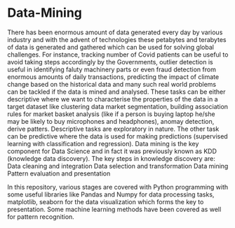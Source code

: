 # Data-Mining
There has been enormous amount of data generated every day by various industry and with the advent of technologies these petabytes and terabytes of data is generated and gathered which can be used for solving global challenges.
For instance, tracking number of Covid patients can be useful to avoid taking steps accordingly by the Governments, outlier detection is useful in identifying faluty machinery parts or even fraud detection from enormous amounts of daily transactions, predicting the impact of climate change based on the historical data and many such real world problems can be tackled if the data is mined and analysed.
These tasks can be either descriptive where we want to characterise the properties of the data in a target dataset like clustering data market segmentation, building association rules for market basket analysis (like if a person is buying laptop he/she may be likely to buy microphones and headphones), anomay detection, derive patters. Descriptive tasks are exploratory in nature. The other task can be predictive where the data is used for making predictions (supervised learning with classification and regression).
Data mining is the key component for Data Science and in fact it was previously known as KDD (knowledge data discovery). The key steps in knowledge discovery are:
Data cleaning and integration
Data selection and transformation
Data mining
Pattern evaluation and presentation

In this repository, various stages are covered with Python programming with some useful libraries like Pandas and Numpy for data processing tasks, matplotlib, seaborn for the data visualization which forms the key to presentation.
Some machine learning methods have been covered as well for pattern recognition.
